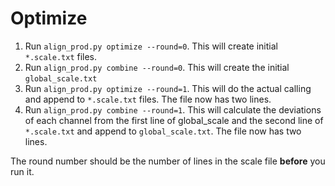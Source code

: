 # Optimize

1. Run `align_prod.py optimize --round=0`. This will create initial `*.scale.txt` files.
2. Run `align_prod.py combine --round=0`. This will create the initial `global_scale.txt`
3. Run `align_prod.py optimize --round=1`. This will do the actual calling and append to `*.scale.txt` files. The file now has two lines.
4. Run `align_prod.py combine --round=1`. This will calculate the deviations of each channel from the first line of global_scale and the second line of `*.scale.txt` and append to `global_scale.txt`. The file now has two lines.

The round number should be the number of lines in the scale file **before** you run it.
